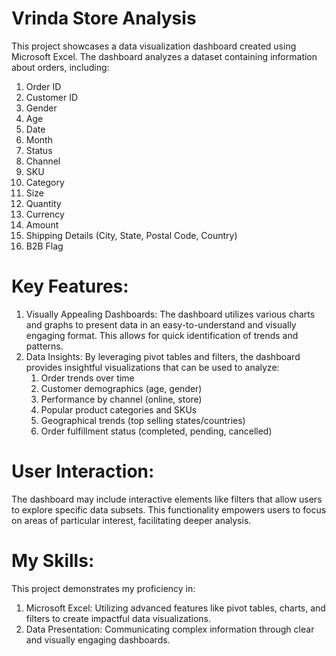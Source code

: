 # Vrinda Store Analysis
This project showcases a data visualization dashboard created using Microsoft Excel. 
The dashboard analyzes a dataset containing information about orders, including:

1) Order ID
2) Customer ID
3) Gender
4) Age
5) Date
6) Month
7) Status
8) Channel
9) SKU
10) Category
11) Size
12) Quantity
13) Currency
14) Amount
15) Shipping Details (City, State, Postal Code, Country)
16) B2B Flag 

# Key Features:

1) Visually Appealing Dashboards: The dashboard utilizes various charts and graphs to present data in an easy-to-understand and visually engaging format. This allows for quick identification of trends and patterns.
2) Data Insights: By leveraging pivot tables and filters, the dashboard provides insightful visualizations that can be used to analyze:
    1) Order trends over time
    2) Customer demographics (age, gender)
    3) Performance by channel (online, store)
    4) Popular product categories and SKUs
    5) Geographical trends (top selling states/countries)
    6) Order fulfillment status (completed, pending, cancelled)

# User Interaction:
The dashboard may include interactive elements like filters that allow users to explore specific data subsets. This functionality empowers users to focus on areas of particular interest, facilitating deeper analysis.


# My Skills:
This project demonstrates my proficiency in:
  1) Microsoft Excel: Utilizing advanced features like pivot tables, charts, and filters to create impactful data visualizations.
  2) Data Presentation: Communicating complex information through clear and visually engaging dashboards.
